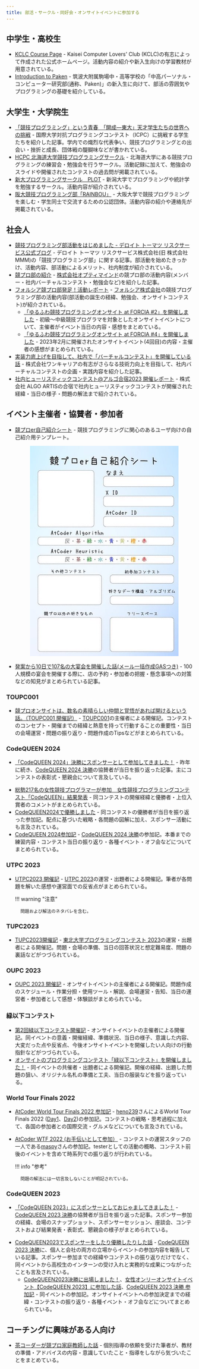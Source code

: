 ```yaml
---
title: 部活・サークル・同好会・オンサイトイベントに参加する
---
```


## 中学生・高校生

- [KCLC Course Page](https://kclc-kaisei.github.io/index.html) - Kaisei Computer Lovers' Club (KCLC)の有志によって作成された公式ホームページ。活動内容の紹介や新入生向けの学習教材が用意されている。
- [Introduction to Paken](https://tkpaken.github.io/beginners/) - 筑波大附属駒場中・高等学校の「中高パーソナル・コンピューター研究部(通称、Paken)」の新入生に向けて、部活の雰囲気やプログラミングの基礎を紹介している。

## 大学生・大学院生

- [「競技プログラミング」という青春　「開成―東大」天才学生たちの世界への挑戦](https://www.dailyshincho.jp/article/2021/04140602/) - 国際大学対抗プログラミングコンテスト（ICPC）に挑戦する学生たちを紹介した記事。学内での熾烈な代表争い、競技プログラミングとの出会い・挫折と成長、団体戦の醍醐味などが書かれている。
- [HCPC 北海道大学競技プログラミングサークル](https://hcpc-hokudai.github.io/) - 北海道大学にある競技プログラミングの練習会・勉強会を行うサークル。活動記録に加えて、勉強会のスライドや開催されたコンテストの過去問が掲載されている。
- [新大プログラミングサークル　PLOT](https://twitter.com/plot_niigata) - 新潟大学でプログラミングや統計学を勉強するサークル。活動内容が紹介されている。
- [阪大競技プログラミング部「RAINBOU」](https://rainbou.org/) - 大阪大学で競技プログラミングを楽しむ・学生同士で交流するための公認団体。活動内容の紹介や連絡先が掲載されている。

## 社会人

- [競技プログラミング部活動をはじめました - デロイト トーマツ リスクサービス公式ブログ](https://blog.mmmcorp.co.jp/blog/2020/12/26/competitive-programming-club/) - デロイト トーマツ リスクサービス株式会社(旧 株式会社MMM)の「競技プログラミング部」に関する記事。部活動を始めたきっかけ、活動内容、部活動によるメリット、社内制度が紹介されている。
- [競プロ部の紹介](https://note.com/t_fuki889/n/nc4ecec3265e2) - [株式会社オプティマインド](https://www.optimind.tech/)の競プロ部の活動内容(メンバー・社内バーチャルコンテスト・勉強会など)を紹介した記事。
- [フォルシア競プロ部発足！活動レポート](https://www.forcia.com/blog/002879.html) - [フォルシア株式会社](https://www.forcia.com/)の競技プログラミング部の活動内容(部活動の誕生の経緯、勉強会、オンサイトコンテスト)が紹介されている。
    - [「ゆるふわ競技プログラミングオンサイト at FORCIA #2」を開催しました](https://www.forcia.com/blog/001393.html) - 初級〜中級競技プログラマを対象としたオンサイトイベントについて、主催者がイベント当日の内容・感想をまとめている。
    - [「ゆるふわ競技プログラミングオンサイト at FORCIA #4」を開催しました](https://www.forcia.com/blog/002620.html) - 2023年2月に開催されたオンサイトイベント(4回目)の内容・主催者の感想がまとめられている。
- [実装力底上げを目指して、社内で「バーチャルコンテスト」を開催している話](https://note.com/dev_onecareer/n/n5f486629806d) - 株式会社ワンキャリアの有志がさらなる技術力向上を目指して、社内バーチャルコンテストの企画・実践内容を紹介した記事。
- [社内ヒューリスティックコンテスト@アルゴ合宿2023 開催レポート](https://media.algo-artis.com/posts/bN4vP1cR) - 株式会社 ALGO ARTISの合宿で社内ヒューリスティックコンテストが開催された経緯・当日の様子・問題の解法まで紹介されている。

## イベント主催者・協賛者・参加者

- [競プロer自己紹介シート](https://twitter.com/deuteridayodayo/status/1763197371704631355) - 競技プログラミングに関心のあるユーザ向けの自己紹介用テンプレート。

    <div align="center">
      <img loading = "lazy" src="../../images/articles/self_introduction_sheet.jpeg" alt="self introduction sheet">
    </div>

- [発案から10日で107名の大宴会を開催した話(メール一括作成GASつき)](https://d-burioden.hateblo.jp/entry/2023/04/03/043035) - 100人規模の宴会を開催する際に、店の予約・参加者の把握・懸念事項への対策などの知見がまとめられている記事。

### TOUPC001

- [競プロオンサイトは、数名の素晴らしい仲間と覚悟があれば開けるという話。（TOUPC001 開催記）](https://note.com/uruzunyaa/n/n0e83e9a59242) - [TOUPC001](https://onlinejudge.u-aizu.ac.jp/beta/room.html#TOUPC001)の主催者による開催記。コンテストのコンセプト・開催までの経緯と熱意を持って行動することの重要性・当日の会場運営・問題の振り返り・問題作成のTipsなどがまとめられている。

### CodeQUEEN 2024

<!-- markdown-link-check-disable -->

- [「CodeQUEEN 2024」決勝にスポンサーとして参加してきました！](https://note.e-seikatsu.info/n/n58a992f584f4) - 昨年に続き、[CodeQUEEN 2024 決勝](https://atcoder.jp/contests/codequeen2024-final-N9tn8QqD)の協賛者が当日を振り返った記事。主にコンテストの表彰式・懇親会について言及している。

<!-- markdown-link-check-enable -->

- [総勢217名の女性競技プログラマーが参加　女性競技プログラミングコンテスト「CodeQUEEN」結果発表](https://prtimes.jp/main/html/rd/p/000000048.000028415.html) - 同コンテストの開催経緯と優勝者・上位入賞者のコメントがまとめられている。
- [CodeQUEEN2024で優勝しました](https://www.forcia.com/blog/002983.html) - 同コンテストの優勝者が当日を振り返った参加記。配点に基づいた戦略・各問題の図解に加え、スポンサー活動にも言及されている。
- [CodeQUEEN 2024参加記](https://momoharahara.hatenadiary.com/entry/2024/08/07/122348) - [CodeQUEEN 2024 決勝](https://atcoder.jp/contests/codequeen2024-final-N9tn8QqD)の参加記。本番までの練習内容・コンテスト当日の振り返り・各種イベント・オフ会などについてまとめられている。

### UTPC 2023

- [UTPC2023 開催記](https://chineristac.hatenablog.com/entry/2024/03/27/011633) - [UTPC 2023](https://atcoder.jp/contests/utpc2023)の運営・出題者による開催記。筆者が各問題を解いた感想や運営面での反省点がまとめられている。

    !!! warning "注意"

        問題および解法のネタバレを含む。

### TUPC2023

- [TUPC2023開催記](https://nononmath.hatenablog.com/entry/2024/03/20/104538) - [東北大学プログラミングコンテスト 2023](https://atcoder.jp/contests/tupc2023)の運営・出題者による開催記。問題・会場の準備、当日の回答状況と想定難易度、問題の裏話などがつづられている。

### OUPC 2023

- [OUPC 2023 開催記](https://kowerkoint.hatenablog.com/entry/2024/01/09/220819) - オンサイトイベントの主催者による開催記。問題作成のスケジュール・作業分担・使用ツール・解説、会場運営・告知、当日の運営者・参加者として感想・体験談がまとめられている。

### 緑以下コンテスト

- [第2回緑以下コンテスト開催記](https://kusirara.hatenablog.com/entry/2023/12/04/134934) - オンサイトイベントの主催者による開催記。同イベントの意義・開催経緯、準備状況、当日の様子、意識した内容、大変だった点や反省点、今後オンサイトイベントを開催したい人向けの行動指針などがつづられている。
- [オンサイトのプログラミングコンテスト「緑以下コンテスト」を開催しました！](https://deuteridayo.hateblo.jp/entry/2023/12/05/211915) - 同イベントの共催者・出題者による開催記。開催の経緯、出題した問題の狙い、オリジナル名札の準備と工夫、当日の服装などを振り返っている。

### World Tour Finals 2022

- [AtCoder World Tour Finals 2022 参加記](https://heno239.hatenablog.com/entry/2023/09/10/133932) - [heno239](https://atcoder.jp/users/heno239)さんによるWorld Tour Finals 2022 ([Day1](https://atcoder.jp/contests/wtf22-day1)、[Day2](https://atcoder.jp/contests/wtf22-day2))の参加記。コンテストの戦略・思考過程に加えて、各国の参加者との国際交流・グルメなどについても言及されている。

- [AtCoder WTF 2022 (お手伝いとして参加）](https://maspypy.com/atcoder-wtf-2022-%e3%81%8a%e6%89%8b%e4%bc%9d%e3%81%84%e3%81%a8%e3%81%97%e3%81%a6%e5%8f%82%e5%8a%a0%ef%bc%89) - コンテストの運営スタッフの一人である[maspy](https://atcoder.jp/users/maspy)さんの参加記。testerとしての活動の概略、コンテスト前後のイベントを含めて時系列での振り返りが行われている。

    !!! info "参考"

        問題の解法には一切言及しないことが明記されている。

### CodeQUEEN 2023

<!-- markdown-link-check-disable -->

- [「CodeQUEEN 2023」にスポンサーとしておじゃましてきました！](https://note.e-seikatsu.info/n/n423fde3ccf32) - [CodeQUEEN 2023 決勝](https://atcoder.jp/contests/codequeen2023-final-open)の協賛者が当日を振り返った記事。スポンサー参加の経緯、会場のスナップショット、スポンサーセッション、座談会、コンテストおよび結果発表・表彰式、懇親会の様子がまとめられている。

<!-- markdown-link-check-enable -->

- [CodeQUEEN2023でスポンサーをしたり優勝したりした話](https://www.forcia.com/blog/002760.html) - [CodeQUEEN 2023 決勝](https://atcoder.jp/contests/codequeen2023-final-open)に、個人と会社の両方の立場からイベントの参加内容を報告している記事。スポンサー参加までの経緯やコンテストの振り返りだけでなく、同イベントから高校生のインターンの受け入れと実務的な成果につながったことも言及されている。
    - [CodeQUEEN2023決勝に出場しました！](https://ayuna-stpyko.github.io/my_blog/archive/20231023.html)、[女性オンリーオンサイトイベント【CodeQUEEN 2023】に参加した話](https://d-burioden.hateblo.jp/entry/2023/10/23/220439)、[CodeQUEEN 2023 決勝 参加記](https://abvi.hatenablog.com/entry/2024012600) - 同イベントの参加記。オンサイトイベントへの参加決定までの経緯・コンテストの振り返り・各種イベント・オフ会などについてまとめられている。

## コーチングに興味がある人向け

- [茶コーダーが競プロ家庭教師した話](https://speakerdeck.com/burioden/240117-uv-lt-fa84027b-5df9-4c05-b31c-ace56c010103) - 個別指導の依頼を受けた筆者が、教材の準備・アドバイスの内容・意識していたこと・指導をしながら気づいたことをまとめている。

